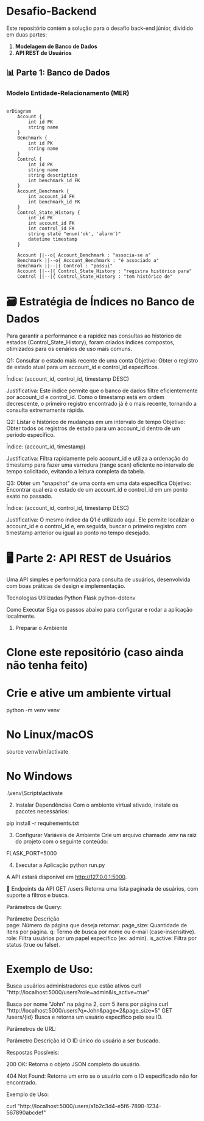 # Desafio-Backend

Este repositório contém a solução para o desafio back-end júnior, dividido em duas partes:
1. **Modelagem de Banco de Dados**
2. **API REST de Usuários**

## 📊 Parte 1: Banco de Dados

### Modelo Entidade-Relacionamento (MER)

```mermaid

erDiagram
    Account {
        int id PK
        string name
    }
    Benchmark {
        int id PK
        string name
    }
    Control {
        int id PK
        string name
        string description
        int benchmark_id FK
    }
    Account_Benchmark {
        int account_id FK
        int benchmark_id FK
    }
    Control_State_History {
        int id PK
        int account_id FK
        int control_id FK
        string state "enum('ok', 'alarm')"
        datetime timestamp
    }

    Account ||--o{ Account_Benchmark : "associa-se a"
    Benchmark ||--o{ Account_Benchmark : "é associado a"
    Benchmark ||--|{ Control : "possui"
    Account ||--|{ Control_State_History : "registra histórico para"
    Control ||--|{ Control_State_History : "tem histórico de"
```
# 🗃️ Estratégia de Índices no Banco de Dados
Para garantir a performance e a rapidez nas consultas ao histórico de estados (Control_State_History), foram criados índices compostos, otimizados para os cenários de uso mais comuns.

Q1: Consultar o estado mais recente de uma conta
Objetivo: Obter o registro de estado atual para um account_id e control_id específicos.

Índice: (account_id, control_id, timestamp DESC)

Justificativa: Este índice permite que o banco de dados filtre eficientemente por account_id e control_id. Como o timestamp está em ordem decrescente, o primeiro registro encontrado já é o mais recente, tornando a consulta extremamente rápida.

Q2: Listar o histórico de mudanças em um intervalo de tempo
Objetivo: Obter todos os registros de estado para um account_id dentro de um período específico.

Índice: (account_id, timestamp)

Justificativa: Filtra rapidamente pelo account_id e utiliza a ordenação do timestamp para fazer uma varredura (range scan) eficiente no intervalo de tempo solicitado, evitando a leitura completa da tabela.

Q3: Obter um "snapshot" de uma conta em uma data específica
Objetivo: Encontrar qual era o estado de um account_id e control_id em um ponto exato no passado.

Índice: (account_id, control_id, timestamp DESC)

Justificativa: O mesmo índice da Q1 é utilizado aqui. Ele permite localizar o account_id e o control_id e, em seguida, buscar o primeiro registro com timestamp anterior ou igual ao ponto no tempo desejado.

# 🖥️ Parte 2: API REST de Usuários
Uma API simples e performática para consulta de usuários, desenvolvida com boas práticas de design e implementação.

Tecnologias Utilizadas
Python
Flask
python-dotenv

Como Executar
Siga os passos abaixo para configurar e rodar a aplicação localmente.

1. Preparar o Ambiente

# Clone este repositório (caso ainda não tenha feito)

# Crie e ative um ambiente virtual
python -m venv venv

# No Linux/macOS
source venv/bin/activate

# No Windows
.\venv\Scripts\activate

2. Instalar Dependências
Com o ambiente virtual ativado, instale os pacotes necessários:

pip install -r requirements.txt

3. Configurar Variáveis de Ambiente
Crie um arquivo chamado .env na raiz do projeto com o seguinte conteúdo:

FLASK_PORT=5000

4. Executar a Aplicação
python run.py

A API estará disponível em http://127.0.0.1:5000.

🚀 Endpoints da API
GET /users
Retorna uma lista paginada de usuários, com suporte a filtros e busca.

Parâmetros de Query:

Parâmetro	Descrição	
page:	Número da página que deseja retornar.
page_size:	Quantidade de itens por página.
q:	Termo de busca por nome ou e-mail (case-insensitive).
role:	Filtra usuários por um papel específico (ex: admin).
is_active:	Filtra por status (true ou false).

# Exemplo de Uso:

Busca usuários administradores que estão ativos
curl "http://localhost:5000/users?role=admin&is_active=true"

Busca por nome "John" na página 2, com 5 itens por página
curl "http://localhost:5000/users?q=John&page=2&page_size=5"
GET /users/{id}
Busca e retorna um usuário específico pelo seu ID.

Parâmetros de URL:

Parâmetro	Descrição
id	O ID único do usuário a ser buscado.

Respostas Possíveis:

200 OK: Retorna o objeto JSON completo do usuário.

404 Not Found: Retorna um erro se o usuário com o ID especificado não for encontrado.

Exemplo de Uso:

curl "http://localhost:5000/users/a1b2c3d4-e5f6-7890-1234-567890abcdef"
